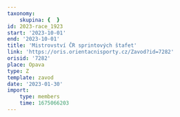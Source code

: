 ```yaml
---
taxonomy:
    skupina: {  }
id: 2023-race_1923
start: '2023-10-01'
end: '2023-10-01'
title: 'Mistrovství ČR sprintových štafet'
link: 'https://oris.orientacnisporty.cz/Zavod?id=7282'
orisid: '7282'
place: Opava
type: Z
template: zavod
date: '2023-01-30'
import:
    type: members
    time: 1675066203
---
```


